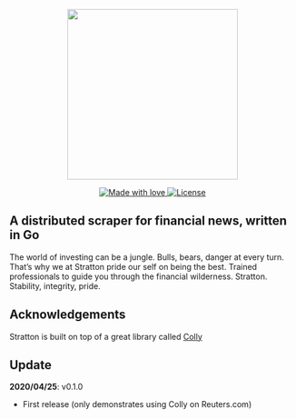 <p align="center">
  <img src="https://www.logolynx.com/images/logolynx/0f/0f3cf67636936bc97a575a97ca09f094.png" width="300" />
</p>

<p align="center">
  <a href="#">
    <img src="https://img.shields.io/badge/made%20with-love-E760A4.svg" alt="Made with love">
  </a>
  <a href="https://opensource.org/licenses/GPL-3.0" target="_blank">
    <img src="https://img.shields.io/badge/License-GPLv3-blue.svg" alt="License">
  </a>
</p>

## A distributed scraper for financial news, written in Go

The world of investing can be a jungle. Bulls, bears, danger at every turn. That’s why we at Stratton pride our self on being the best. Trained professionals to guide you through the financial wilderness. Stratton. Stability, integrity, pride.

## Acknowledgements

Stratton is built on top of a great library called [Colly](http://go-colly.org/)

## Update
**2020/04/25**: v0.1.0
  * First release (only demonstrates using Colly on Reuters.com)
